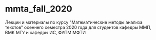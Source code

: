 # mmta_fall_2020
Лекции и материалы по курсу "Математические методы анализа текстов" осеннего семестра 2020 года для студентов кафедры ММП, ВМК МГУ и кафедры ИС, ФУПМ МФТИ
